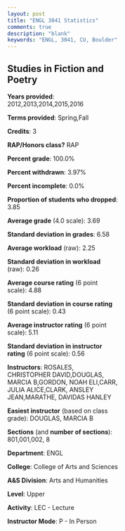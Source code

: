 ```yaml
---
layout: post
title: "ENGL 3041 Statistics"
comments: true
description: "blank"
keywords: "ENGL, 3041, CU, Boulder"
--- 
```

<head>
<script src="https://ajax.googleapis.com/ajax/libs/jquery/2.1.3/jquery.min.js"></script>
<script src="https://dl.dropboxusercontent.com/s/pc42nxpaw1ea4o9/highcharts.js?dl=0"></script>
<!-- <script src="../assets/js/highcharts.js"></script> -->
<style type="text/css">@font-face {
	font-family: "Bebas Neue";
	src: url(https://www.filehosting.org/file/details/544349/BebasNeue%20Regular.otf) format("opentype");
	}
	h1.Bebas { 
		font-family: "Bebas Neue", Verdana, Tahoma;
	}
</style>
</head>
<body>
	<div id="container" style="float: right; width: 45%; height: 88%; margin-left: 2.5%; margin-right: 2.5%;"></div>
	<script language="JavaScript">
		$(document).ready(function() {
		var chart = {type: 'column'};
		var title = {text: 'Grade Distribution'};
		var xAxis = {categories: ['A','B','C','D','F'],crosshair: true};
		var yAxis = {min: 0,title: {text: 'Percentage'}};
		var tooltip = {headerFormat: '<center><b><span style="font-size:20px">{point.key}</span></b></center>',
		               pointFormat: '<td style="padding:0"><b>{point.y:.1f}%</b></td>',
		               footerFormat: '</table>',shared: true,useHTML: true};
		var plotOptions = {column: {pointPadding: 0.0,borderWidth: 0}};  
		var credits = {enabled: false};var series= [{name: 'Percent',data: [77.14,20.57,1.14,0.57,0.57,]}];
		var json = {};
		json.chart = chart;
		json.title = title;
		json.tooltip = tooltip;
		json.xAxis = xAxis;
		json.yAxis = yAxis;  
		json.series = series;
		json.plotOptions = plotOptions;  
		json.credits = credits;
		$('#container').highcharts(json);
	});
	</script>
</body>
			   
## Studies in Fiction and Poetry

**Years provided**: 2012,2013,2014,2015,2016

**Terms provided**: Spring,Fall

**Credits**: 3

**RAP/Honors class?** RAP

**Percent grade**: 100.0%

**Percent withdrawn**: 3.97%

**Percent incomplete**: 0.0%

**Proportion of students who dropped**: 3.85

**Average grade** (4.0 scale): 3.69

**Standard deviation in grades**: 6.58

**Average workload** (raw): 2.25

**Standard deviation in workload** (raw): 0.26

**Average course rating** (6 point scale): 4.88

**Standard deviation in course rating** (6 point scale): 0.43

**Average instructor rating** (6 point scale): 5.11

**Standard deviation in instructor rating** (6 point scale): 0.56

**Instructors**: ROSALES, CHRISTOPHER DAVID,DOUGLAS, MARCIA B,GORDON, NOAH ELI,CARR, JULIA ALICE,CLARK, ANSLEY JEAN,MARATHE, DAVIDAS HANLEY

**Easiest instructor** (based on class grade): DOUGLAS, MARCIA B

**Sections** (and **number of sections**): 801,001,002, 8

**Department**: ENGL

**College**: College of Arts and Sciences

**A&S Division**: Arts and Humanities

**Level**: Upper

**Activity**: LEC - Lecture

**Instructor Mode**: P  - In Person